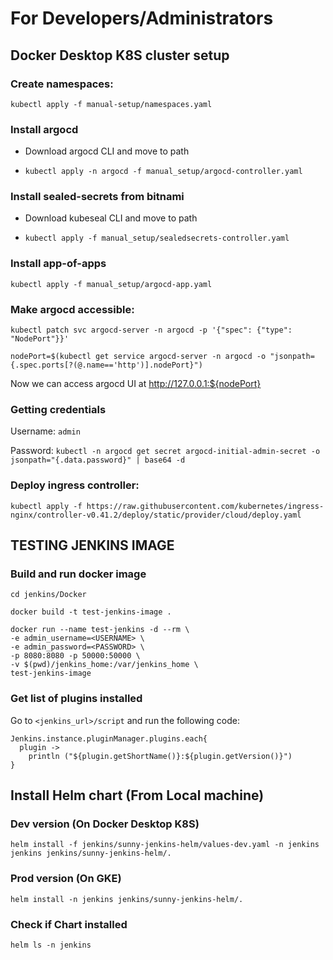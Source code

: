 # For Developers/Administrators

## Docker Desktop K8S cluster setup

### Create namespaces:

`kubectl apply -f manual-setup/namespaces.yaml`

### Install argocd

- Download argocd CLI and move to path

- `kubectl apply -n argocd -f manual_setup/argocd-controller.yaml`

### Install sealed-secrets from bitnami

- Download kubeseal CLI and move to path

- `kubectl apply -f manual_setup/sealedsecrets-controller.yaml`

### Install app-of-apps

`kubectl apply -f manual_setup/argocd-app.yaml`

### Make argocd accessible:

`kubectl patch svc argocd-server -n argocd -p '{"spec": {"type": "NodePort"}}'`

`nodePort=$(kubectl get service argocd-server -n argocd -o "jsonpath={.spec.ports[?(@.name=='http')].nodePort}")`

Now we can access argocd UI at http://127.0.0.1:${nodePort}

### Getting credentials

Username: `admin`

Password: `kubectl -n argocd get secret argocd-initial-admin-secret -o jsonpath="{.data.password}" | base64 -d`

### Deploy ingress controller:

`kubectl apply -f https://raw.githubusercontent.com/kubernetes/ingress-nginx/controller-v0.41.2/deploy/static/provider/cloud/deploy.yaml`


## TESTING JENKINS IMAGE

### Build and run docker image

```
cd jenkins/Docker

docker build -t test-jenkins-image .

docker run --name test-jenkins -d --rm \
-e admin_username=<USERNAME> \
-e admin_password=<PASSWORD> \
-p 8080:8080 -p 50000:50000 \
-v $(pwd)/jenkins_home:/var/jenkins_home \
test-jenkins-image
```

### Get list of plugins installed

Go to `<jenkins_url>/script` and run the following code:

```
Jenkins.instance.pluginManager.plugins.each{
  plugin ->
    println ("${plugin.getShortName()}:${plugin.getVersion()}")
}
```


## Install Helm chart (From Local machine)

### Dev version (On Docker Desktop K8S)

`helm install -f jenkins/sunny-jenkins-helm/values-dev.yaml -n jenkins jenkins jenkins/sunny-jenkins-helm/.`

### Prod version (On GKE)

`helm install -n jenkins jenkins/sunny-jenkins-helm/.`

### Check if Chart installed

`helm ls -n jenkins`
